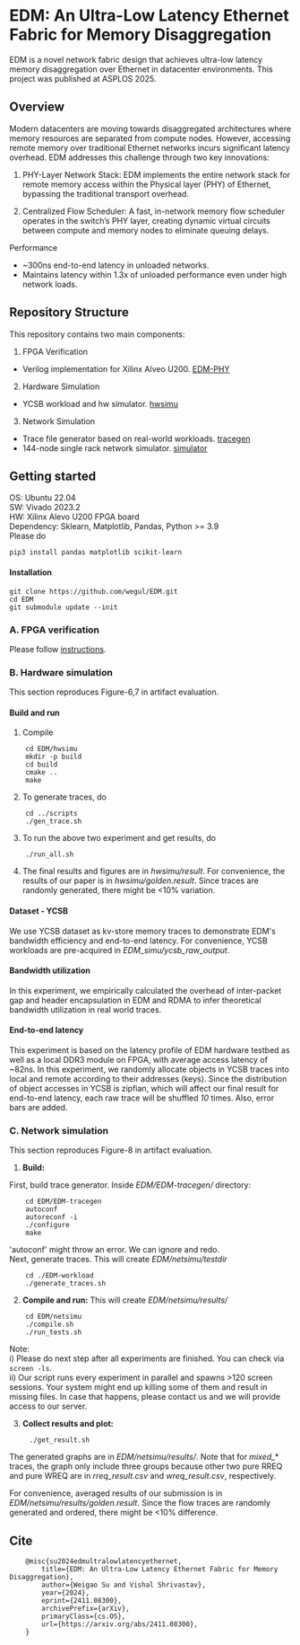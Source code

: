 # EDM: An Ultra-Low Latency Ethernet Fabric for Memory Disaggregation

EDM is a novel network fabric design that achieves ultra-low latency memory disaggregation over Ethernet in datacenter environments. This project was published at ASPLOS 2025.

## Overview
Modern datacenters are moving towards disaggregated architectures where memory resources are separated from compute nodes. However, accessing remote memory over traditional Ethernet networks incurs significant latency overhead. EDM addresses this challenge through two key innovations:

1.	PHY-Layer Network Stack: EDM implements the entire network stack for remote memory access within the Physical layer (PHY) of Ethernet, bypassing the traditional transport overhead.

2.	Centralized Flow Scheduler: A fast, in-network memory flow scheduler operates in the switch’s PHY layer, creating dynamic virtual circuits between compute and memory nodes to eliminate queuing delays.

Performance
- ~300ns end-to-end latency in unloaded networks.
- Maintains latency within 1.3x of unloaded performance even under high network loads.

## Repository Structure

This repository contains two main components:

1. FPGA Verification
- Verilog implementation for Xilinx Alveo U200. [EDM-PHY](https://github.com/wegul/EDM-PHY/tree/master)

2. Hardware Simulation
- YCSB workload and hw simulator. [hwsimu](https://github.com/wegul/EDM/tree/main/hwsimu)

3. Network Simulation
- Trace file generator based on real-world workloads. [tracegen](https://github.com/wegul/EDM-tracegen/tree/master)
- 144-node single rack network simulator. [simulator](https://github.com/wegul/EDM/tree/main/netsimu)

## Getting started
OS: Ubuntu 22.04  
SW: Vivado 2023.2   
HW: Xilinx Alevo U200 FPGA board  
Dependency: Sklearn, Matplotlib, Pandas, Python >= 3.9   
Please do

    pip3 install pandas matplotlib scikit-learn

#### Installation
    git clone https://github.com/wegul/EDM.git
    cd EDM
    git submodule update --init


### A. FPGA verification
Please follow [instructions](https://github.com/wegul/EDM-PHY).



### B. Hardware simulation
This section reproduces Figure-6,7 in artifact evaluation.


#### Build and run

1. Compile
```
    cd EDM/hwsimu
    mkdir -p build
    cd build
    cmake ..
    make
```

2. To generate traces, do

```
    cd ../scripts
    ./gen_trace.sh
```


3. To run the above two experiment and get results, do
```
    ./run_all.sh 
```
4. The final results and figures are in _hwsimu/result_. For convenience, the results of our paper is in _hwsimu/golden.result_. Since traces are randomly generated, there might be <10% variation.


#### Dataset - YCSB

We use YCSB dataset as kv-store memory traces to demonstrate EDM's bandwidth efficiency and end-to-end latency. For convenience, YCSB workloads are pre-acquired in _EDM\_simu/ycsb\_raw\_output_. 


#### Bandwidth utilization

In this experiment, we empirically calculated the overhead of inter-packet gap and header encapsulation in EDM and RDMA to infer theoretical bandwidth utilization in real world traces.

#### End-to-end latency
This experiment is based on the latency profile of EDM hardware testbed as well as a local DDR3 module on FPGA, with average access latency of ~82ns. In this experiment, we randomly allocate objects in YCSB traces into local and remote according to their addresses (keys).
Since the distribution of object accesses in YCSB is zipfian, which will affect our final result for end-to-end latency, each raw trace will be shuffled *10* times. Also, error bars are added.





### C. Network simulation
This section reproduces Figure-8 in artifact evaluation.

1. **Build:**  

First, build trace generator. Inside _EDM/EDM-tracegen/_ directory:
```
    cd EDM/EDM-tracegen
    autoconf  
    autoreconf -i  
    ./configure  
    make
```
'autoconf' might throw an error. We can ignore and redo.   
Next, generate traces. This will create  _EDM/netsimu/testdir_
```
    cd ./EDM-workload
    ./generate_traces.sh
```
2. **Compile and run:** 
This will create _EDM/netsimu/results/_
```
    cd EDM/netsimu
    ./compile.sh
    ./run_tests.sh
```
Note:  
  i) Please do next step after all experiments are finished. You can check via `screen -ls`.  
  ii) Our script runs every experiment in parallel and spawns >120 screen sessions. Your system might end up killing some of them and result in missing files. In case that happens, please contact us and we will provide access to our server. 

3. **Collect results and plot:**
```
     ./get_result.sh
```
The generated graphs are in _EDM/netsimu/results/_. Note that for _mixed\_*_ traces, the graph only include three groups because other two pure RREQ and pure WREQ are in _rreq\_result.csv_ and _wreq\_result.csv_, respectively.

For convenience, averaged results of our submission is in _EDM/netsimu/results/golden.result_. Since the flow traces are randomly generated and ordered, there might be <10% difference.





## Cite
```
    @misc{su2024edmultralowlatencyethernet,
        title={EDM: An Ultra-Low Latency Ethernet Fabric for Memory Disaggregation}, 
        author={Weigao Su and Vishal Shrivastav},
        year={2024},
        eprint={2411.08300},
        archivePrefix={arXiv},
        primaryClass={cs.OS},
        url={https://arxiv.org/abs/2411.08300}, 
    }
```